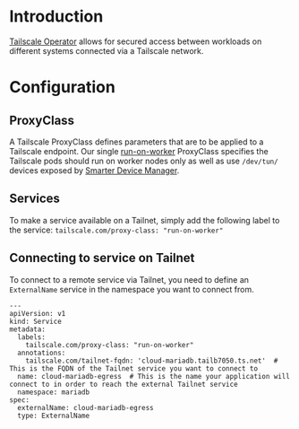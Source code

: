# Introduction
[Tailscale Operator](https://tailscale.com/kb/1236/kubernetes-operator) allows for secured access between workloads on different systems connected via a Tailscale network.

# Configuration
## ProxyClass
A Tailscale ProxyClass defines parameters that are to be applied to a Tailscale endpoint. Our single [run-on-worker](/tailscale/proxyclass.yaml) ProxyClass specifies the Tailscale pods should run on worker nodes only as well as use `/dev/tun/` devices exposed by [Smarter Device Manager](/smarter-device-manager).

## Services
To make a service available on a Tailnet, simply add the following label to the service: `tailscale.com/proxy-class: "run-on-worker"`

## Connecting to service on Tailnet
To connect to a remote service via Tailnet, you need to define an `ExternalName` service in the namespace you want to connect from. 

```
---
apiVersion: v1
kind: Service
metadata:
  labels:
    tailscale.com/proxy-class: "run-on-worker"
  annotations:
    tailscale.com/tailnet-fqdn: 'cloud-mariadb.tailb7050.ts.net'  # This is the FQDN of the Tailnet service you want to connect to
  name: cloud-mariadb-egress  # This is the name your application will connect to in order to reach the external Tailnet service
  namespace: mariadb
spec:
  externalName: cloud-mariadb-egress
  type: ExternalName
```
